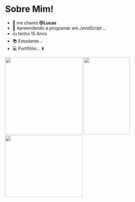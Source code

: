 # Sobre Mim!

- 👋 me chamo **@Lucas**
- 🌱 Apreendendo a programar em *JavaScript ...*
- 👍 tenho 15 Anos
- 📚 Estudante...
- 💻 Portifólio... ⬇️
 
 <a href="https://editor.p5js.org/silva.campos.lucas/full/swZ9DGiD-" target="_blank"><img src="https://campuscode-site.s3-sa-east-1.amazonaws.com/newsletter/js_logoanimado_small.gif" target="_blank" width="250" height="250"></a>
 <img src="https://i.pinimg.com/originals/26/08/f7/2608f7fe0fd9e6415ddfe874e67e3f4c.gif" width="150" height="250"/>
 <a href="https://scratch.mit.edu/projects/667369919" target="_blank"><img src="https://thumbs.gfycat.com/ComposedVainGreatdane-size_restricted.gif" width="250" height="200" />
